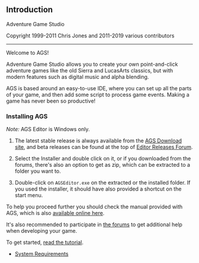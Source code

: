 ## Introduction

Adventure Game Studio

Copyright 1999-2011 Chris Jones and 2011-2019 various contributors

---

Welcome to AGS!

Adventure Game Studio allows you to create your own point-and-click
adventure games like the old Sierra and LucasArts classics, but with
modern features such as digital music and alpha blending.

AGS is based around an easy-to-use IDE, where you can set up all the
parts of your game, and then add some script to process game events.
Making a game has never been so productive!

### Installing AGS

*Note:* AGS Editor is Windows only. 

1. The latest stable release is always available from the [AGS Download site](https://www.adventuregamestudio.co.uk/site/ags/), and beta releases can be found at the top of [Editor Releases Forum](https://www.adventuregamestudio.co.uk/forums/index.php?board=28.0).

2. Select the Installer and double click on it, or if you downloaded from the forums, there's also an option to get as zip, which can be extracted to a folder you want to.

3. Double-click on `AGSEditor.exe` on the extracted or the installed folder.  If you used the installer, it should have also provided a shortcut on the start menu.

To help you proceed further you should check the manual provided with AGS, which is also [available online here](https://github.com/adventuregamestudio/ags-manual). 

It's also recommended to participate in [the forums](https://www.adventuregamestudio.co.uk/forums/)  to get additional help when developing your game.

To get started, [read the tutorial](StartingOff).

- [System Requirements](SystemRequirements)

